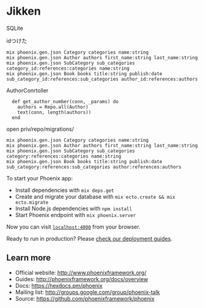 # Jikken

SQLite

idつけた
```
mix phoenix.gen.json Category categories name:string
mix phoenix.gen.json Author authors first_name:string last_name:string
mix phoenix.gen.json SubCategory sub_categories category_id:references:categories name:string
mix phoenix.gen.json Book books title:string publish:date sub_category_id:references:sub_categories author_id:references:authors
```

AuthorConrtoller
```
  def get_author_number(conn, _params) do
    authors = Repo.all(Author)
    text(conn, length(authors))
  end
```

 open  priv/repo/migrations/
  
```
mix phoenix.gen.json Category categories name:string
mix phoenix.gen.json Author authors first_name:string last_name:string
mix phoenix.gen.json SubCategory sub_categories category:references:categories name:string
mix phoenix.gen.json Book books title:string publish:date sub_category:references:sub_categories author:references:authors
```

To start your Phoenix app:

  * Install dependencies with `mix deps.get`
  * Create and migrate your database with `mix ecto.create && mix ecto.migrate`
  * Install Node.js dependencies with `npm install`
  * Start Phoenix endpoint with `mix phoenix.server`

Now you can visit [`localhost:4000`](http://localhost:4000) from your browser.

Ready to run in production? Please [check our deployment guides](http://www.phoenixframework.org/docs/deployment).

## Learn more

  * Official website: http://www.phoenixframework.org/
  * Guides: http://phoenixframework.org/docs/overview
  * Docs: https://hexdocs.pm/phoenix
  * Mailing list: http://groups.google.com/group/phoenix-talk
  * Source: https://github.com/phoenixframework/phoenix
